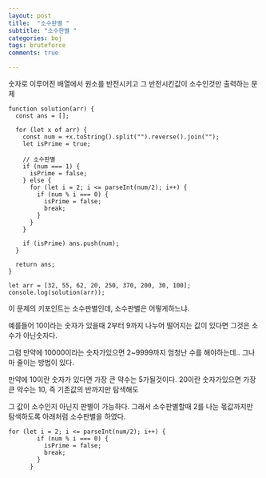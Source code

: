 ```yaml
---
layout: post
title:  "소수판별 "
subtitle: "소수판별 "
categories: boj
tags: bruteforce
comments: true

---
```


숫자로 이루어진 배열에서 원소를 반전시키고 그 반전시킨값이 소수인것만 출력하는 문제

```
function solution(arr) {
  const ans = [];

  for (let x of arr) {
    const num = +x.toString().split("").reverse().join("");
    let isPrime = true;

    // 소수판별
    if (num === 1) {
      isPrime = false;
    } else {
      for (let i = 2; i <= parseInt(num/2); i++) {
        if (num % i === 0) {
          isPrime = false;
          break;
        }
      }
    }

    if (isPrime) ans.push(num);
  }

  return ans;
}

let arr = [32, 55, 62, 20, 250, 370, 200, 30, 100];
console.log(solution(arr));
```

이 문제의 키포인트는 소수판별인데, 소수판별은 어떻게하느냐.

예를들어 10이라는 숫자가 있을때 2부터 9까지 나누어 떨어지는 값이 있다면 그것은 소수가 아닌숫자다.

그럼 만약에 10000이라는 숫자가있으면 2~9999까지 엄청난 수를 해야하는데.. 그나마 줄이는 방법이 있다.

만약에 10이란 숫자가 있다면 가장 큰 약수는 5가될것이다. 20이란 숫자가있으면 가장큰 약수는 10, 즉 기존값의 반까지만 탐색해도

그 값이 소수인지 아닌지 판별이 가능하다. 그래서 소수판별할때 2를 나눈 몫값까지만 탐색하도록 아래처럼 소수판별을 하였다.

```
for (let i = 2; i <= parseInt(num/2); i++) {
        if (num % i === 0) {
          isPrime = false;
          break;
        }
      }
```